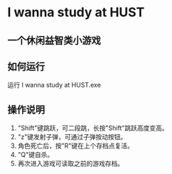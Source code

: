 # I wanna study at HUST
## 一个休闲益智类小游戏
## 如何运行
运行 I wanna study at HUST.exe
## 操作说明
1. "Shift"键跳跃，可二段跳，长按"Shift"跳跃高度变高。
2. "z"键发射子弹，可通过子弹按动按钮。
3. 角色死亡后，按"R"键在上个存档点复活。
4. "Q"键自杀。
5. 再次进入游戏可读取之前的游戏存档。